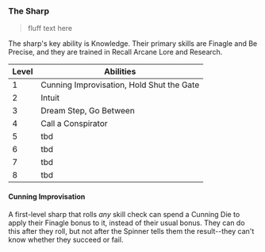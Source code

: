 ### The Sharp

> fluff text here

The sharp's key ability is Knowledge. Their primary skills are Finagle and Be Precise, and they are trained in Recall Arcane Lore and Research.

| Level | Abilities |
| ----- | --------- |
| 1 | Cunning Improvisation, Hold Shut the Gate |
| 2 | Intuit |
| 3 | Dream Step, Go Between |
| 4 | Call a Conspirator |
| 5 | tbd |
| 6 | tbd |
| 7 | tbd |
| 8 | tbd |

#### Cunning Improvisation
A first-level sharp that rolls _any_ skill check can spend a Cunning Die to apply their Finagle bonus to it, instead of their usual bonus. They can do this after they roll, but not after the Spinner tells them the result--they can't know whether they succeed or fail.
